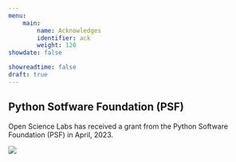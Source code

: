 ```yaml
---
menu:
    main:
        name: Acknowledges
        identifier: ack
        weight: 120
showdate: false

showreadtime: false 
draft: true
---
```


## Python Sotfware Foundation (PSF)

Open Science Labs has received a grant from the Python Software
Foundation (PSF) in April, 2023.

<img src="https://wiki.python.org/psf/PSF%20Logos?action=AttachFile&do=get&target=psf-logo-372x84-alpha.png">
